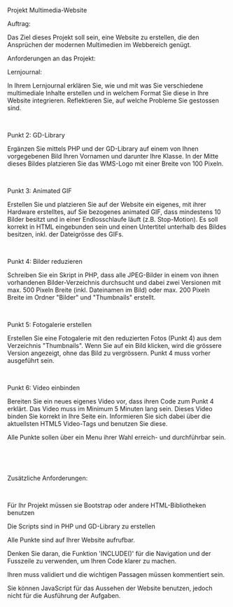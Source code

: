 Projekt Multimedia-Website 
 

Auftrag:     

Das Ziel dieses Projekt soll sein, eine Website zu erstellen, die den Ansprüchen der modernen Multimedien im Webbereich genügt.  

 

 

Anforderungen an das Projekt: 

Lernjournal: 

In Ihrem Lernjournal erklären Sie, wie und mit was Sie verschiedene multimediale Inhalte erstellen und in welchem Format Sie diese in Ihre Website integrieren. Reflektieren Sie, auf welche Probleme Sie gestossen sind. 

  

Punkt 2: GD-Library 

Ergänzen Sie mittels PHP und der GD-Library auf einem von Ihnen vorgegebenen Bild Ihren Vornamen und darunter Ihre Klasse. In der Mitte dieses Bildes platzieren Sie das WMS-Logo mit einer Breite von 100 Pixeln. 

  

Punkt 3: Animated GIF 

Erstellen Sie und platzieren Sie auf der Website ein eigenes, mit ihrer Hardware erstelltes, auf Sie bezogenes animated GIF, dass mindestens 10 Bilder besitzt und in einer Endlosschlaufe läuft (z.B. Stop-Motion). Es soll korrekt in HTML eingebunden sein und einen Untertitel unterhalb des Bildes besitzen, inkl. der Dateigrösse des GIFs. 

  

Punkt 4: Bilder reduzieren 

Schreiben Sie ein Skript in PHP, dass alle JPEG-Bilder in einem von ihnen vorhandenen Bilder-Verzeichnis durchsucht und dabei zwei Versionen mit max. 500 Pixeln Breite (inkl. Dateinamen im Bild) oder max. 200 Pixeln Breite im Ordner "Bilder" und "Thumbnails" erstellt. 

  

Punkt 5: Fotogalerie erstellen 

Erstellen Sie eine Fotogalerie mit den reduzierten Fotos (Punkt 4) aus dem Verzeichnis "Thumbnails". Wenn Sie auf ein Bild klicken, wird die grössere Version angezeigt, ohne das Bild zu vergrössern. Punkt 4 muss vorher ausgeführt sein. 

  

Punkt 6: Video einbinden 

Bereiten Sie ein neues eigenes Video vor, dass ihren Code zum Punkt 4 erklärt. Das Video muss im Minimum 5 Minuten lang sein. Dieses Video binden Sie korrekt in Ihre Seite ein. Informieren Sie sich dabei über die aktuellsten HTML5 Video-Tags und benutzen Sie diese. 

 

Alle Punkte sollen über ein Menu ihrer Wahl erreich- und durchführbar sein. 

  

  

Zusätzliche Anforderungen: 

  

Für Ihr Projekt müssen sie Bootstrap oder andere HTML-Bibliotheken benutzen 

Die Scripts sind in PHP und GD-Library zu erstellen 

Alle Punkte sind auf Ihrer Website aufrufbar. 

Denken Sie daran, die Funktion 'INCLUDE()' für die Navigation und der Fusszeile zu verwenden, um Ihren Code klarer zu machen. 

Ihren muss validiert und die wichtigen Passagen müssen kommentiert sein. 

Sie können JavaScript für das Aussehen der Website benutzen, jedoch nicht für die Ausführung der Aufgaben. 
